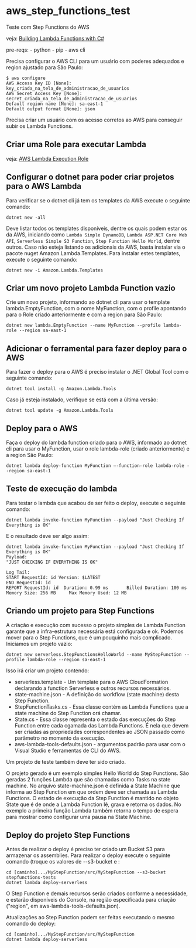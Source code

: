 # aws_step_functions_test
Teste com Step Functions do AWS

veja: [Building Lambda Functions with C#](https://docs.aws.amazon.com/lambda/latest/dg/dotnet-programming-model.html)

pre-reqs:
    - python
    - pip
    - aws cli

Precisa configurar o AWS CLI para um usuário com poderes adequados e region ajustado para São Paulo:

```code
$ aws configure
AWS Access Key ID [None]: key_criada_na_tela_de_administracao_de_usuarios
AWS Secret Access Key [None]: secret_criada_na_tela_de_administracao_de_usuarios
Default region name [None]: sa-east-1
Default output format [None]: json
```

Precisa criar um usuário com os acesso corretos ao AWS para conseguir subir os Lambda Functions.

## Criar uma Role para executar Lambda

veja: [AWS Lambda Execution Role](https://docs.aws.amazon.com/lambda/latest/dg/lambda-intro-execution-role.html_)

## Configurar o dotnet para poder criar projetos para o AWS Lambda

Para verificar se o dotnet cli já tem os templates da AWS execute o seguinte comando:

```console
dotnet new -all
```

Deve listar todos os templates disponíveis, dentre os quais podem estar os da AWS, iniciando como ```Lambda Simple DynamoDB```, ```Lambda ASP.NET Core Web API```, ```Serverless Simple S3 Function```, ```Step Function Hello World```, dentre outros. Caso não esteja listando os adicionais da AWS, basta instalar via o pacote nuget Amazon.Lambda.Templates. Para instalar estes templates, execute o seguinte comando:

```console
dotnet new -i Amazon.Lambda.Templates
```

## Criar um novo projeto Lambda Function vazio

Crie um novo projeto, informando ao dotnet cli para usar o template lambda.EmptyFunction, com o nome MyFunction, com o profile apontando para o Role criado anteriormente e com a region para São Paulo:

```console
dotnet new lambda.EmptyFunction --name MyFunction --profile lambda-role --region sa-east-1
```

## Adicionar o ferramental para fazer deploy para o AWS

Para fazer o deploy para o AWS é preciso instalar o .NET Global Tool com o seguinte comando:

```console
dotnet tool install -g Amazon.Lambda.Tools
```

Caso já esteja instalado, verifique se está com a última versão:

```console
dotnet tool update -g Amazon.Lambda.Tools
```

## Deploy para o AWS

Faça o deploy do lambda function criado para o AWS, informado ao dotnet cli para usar o MyFunction, usar o role lambda-role (criado anteriormente) e a region São Paulo:

```console
dotnet lambda deploy-function MyFunction –-function-role lambda-role --region sa-east-1
```

## Teste de execução do lambda

Para testar o lambda que acabou de ser feito o deploy, execute o seguinte comando:

```console
dotnet lambda invoke-function MyFunction --payload "Just Checking If Everything is OK"
```

E o resultado deve ser algo assim:

```console
dotnet lambda invoke-function MyFunction --payload "Just Checking If Everything is OK"
Payload:
"JUST CHECKING IF EVERYTHING IS OK"

Log Tail:
START RequestId: id Version: $LATEST
END RequestId: id
REPORT RequestId: id  Duration: 0.99 ms       Billed Duration: 100 ms         Memory Size: 256 MB     Max Memory Used: 12 MB
```

## Criando um projeto para Step Functions

A criação e execução com sucesso o projeto simples de Lambda Function garante que a infra-estrutura necessária está configurada e ok. Podemos mover para o Step Functions, que é um pouquinho mais complicado. Iniciamos um projeto vazio:

```console
dotnet new serverless.StepFunctionsHelloWorld --name MyStepFunction --profile lambda-role --region sa-east-1
```

Isso irá criar um projeto contendo:

* serverless.template - Um template para o AWS CloudFormation declarando a function Serverless e outros recursos necessários.
* state-machine.json - A definição do workflow (state machine) desta Step Function.
* StepFunctionTasks.cs - Essa classe contém as Lambda Functions que a state machine do Step Function orá chamar.
* State.cs - Essa classe representa o estado das execuções do Step Function entre cada cgamada das Lambda Functions. É nela que devem ser criadas as propriedades correspondentes ao JSON passado como parâmetro no momento da execução.
* aws-lambda-tools-defaults.json - argumentos padrão para usar com o Visual Studio e ferramentas de CLI do AWS.

Um projeto de teste também deve ter sido criado.

O projeto gerado é um exemplo simples Hello World do Step Functions. São geradas 2 funções Lambda que são chamadas como Tasks na state machine. No arquivo state-machine.json é definida a State Machine que informa ao Step Function em que ordem deve ser chamada as Lambda Functions. O estado de execução da Step Function é mantido no objeto State que é de onde a Lambda Function lê, grava e retorna os dados. No exemplo a primeira função Lambda também retorna o tempo de espera para mostrar como configurar uma pausa na State Machine.

## Deploy do projeto Step Functions

Antes de realizar o deploy é preciso ter criado um Bucket S3 para armazenar os assemblies. Para realizar o deploy execute o seguinte comando (troque os valores de --s3-bucket e :

``` code
cd [caminho].../MyStepFunction/src/MyStepFunction --s3-bucket stepfunctions-tests 
dotnet lambda deploy-serverless
```

O Step Function e demais recursos serão criados conforme a necessidade, e estarão disponíveis do Console, na região especificada para criação ("region", em aws-lambda-tools-defaults.json).

Atualizações ao Step Function podem ser feitas executando o mesmo comando do deploy:

``` code
cd [caminho].../MyStepFunction/src/MyStepFunction
dotnet lambda deploy-serverless
```
